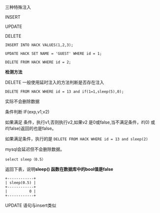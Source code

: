 三种特殊注入

INSERT

UPDATE

DELETE


	INSERT INTO HACK VALUES(1,2,3);
	
	UPDATE HACK SET NAME = 'GUEST' WHERE id = 1;
	
	DELETE FROM HACK WHERE id = 2;


**检测方法**

DELETE 一般使用延时注入的方法判断是否存在注入

	DELETE FROM HACK WHERE id = 13 and if(1=1,sleep(5),0);

实际不会删除数据

条件判断	IF(exp,v1,v2)  

如果满足 条件，执行v1,否则执行v2,如果v2 是0或false,当不满足条件，if(0) 或if(false)返回的也是false。

如果满足条件，执行的是 ```DELETE FROM HACK WHERE id = 13 and sleep(2)```

mysql会延迟但不会删除数据。

	select sleep（0.5）

返回下表，说明**sleep() 函数在数据库中的bool值是false**

	+------------+
	| sleep(0.5) |
	+------------+
	|          0 |
	+------------+


UPDATE 语句与insert类似